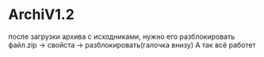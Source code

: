 # ArchiV1.2

после загрузки архива с исходниками, 
нужно его разблокировать файл.zip -> свойста -> разблокировать(галочка внизу)
А так всё работет
